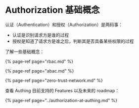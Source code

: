 # Authorization 基础概念

认证（Authentication）和授权（Authorization）是两码事：

* 认证是识别请求方是谁的过程
* 授权是知道了请求方是谁之后，判断其是否具备某些权限的过程

了解一些基础概念：

{% page-ref page="rbac.md" %}

{% page-ref page="abac.md" %}

{% page-ref page="zero-trust-network.md" %}

查看 Authing 目前支持的 Features 以及未来的 roadmap：

{% page-ref page="../authorization-at-authing.md" %}



